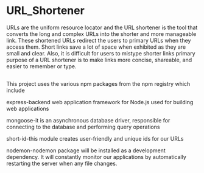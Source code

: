 # URL_Shortener

URLs are the uniform resource locator and the URL shortener is the tool that converts the long and complex URLs into the shorter and more manageable link. These shortened URLs redirect the users to primary URLs when they access them. Short links save a lot of space when exhibited as they are small and clear. Also, it is difficult for users to mistype shorter links primary purpose of a URL shortener is to make links more concise, shareable, and easier to remember or type.
## 

This project uses the various npm packages from the npm registry which include 

express-backend web application framework for Node.js used for building web applications

mongoose-it is an asynchronous database driver, responsible for connecting to the database and performing query operations

short-id-this module creates user-friendly and unique ids for our URLs

nodemon-nodemon package will be installed as a development dependency. It will constantly monitor our applications by automatically restarting the server when any file changes.
